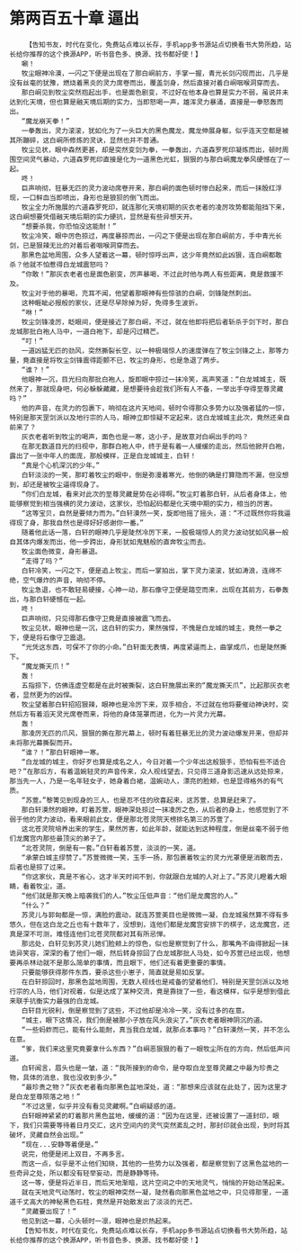 # 第两百五十章 逼出
        【告知书友，时代在变化，免费站点难以长存，手机app多书源站点切换看书大势所趋，站长给你推荐的这个换源APP，听书音色多、换源、找书都好使！】
       唰！
       牧尘眼神冷漠，一闪之下便是出现在了那白峒前方，手掌一握，青光长剑闪现而出，几乎是没有丝毫的犹豫，燃烧着黑炎的灵力席卷而出，覆盖剑身，然后直接对着白峒咽喉洞穿而去。
       那白峒见到牧尘突然抱起出手，也是面色剧变，不过好在他本身也算是实力不弱，虽说并未达到化天境，但也算是融天境后期的实力，当即怒喝一声，雄浑灵力暴涌，直接是一拳怒轰而出。
       “魔龙崩天拳！”
       一拳轰出，灵力滚滚，犹如化为了一头巨大的黑色魔龙，魔龙伸展身躯，似乎连天空都是被其所蹦碎，这白峒所修炼的灵诀，显然也并不普通。
       牧尘见状，眼中森然更甚，却是突然变剑为拳，一拳轰出，六道森罗死印凝炼而出，顿时周围空间灵气暴动，六道森罗死印直接是化为一道黑色光虹，狠狠的与那白峒魔龙拳风硬憾在了一起。
       咚！
       巨声响彻，狂暴无匹的灵力波动席卷开来，那白峒的面色顿时惨白起来，而后一抹殷红浮现，一口鲜血当即喷出，身形也是狼狈的倒飞而出。
       牧尘全力所施展的六道森罗死印，就连那化天境初期的灰衣老者的凌厉攻势都能阻挡下来，这白峒想要凭借融天境后期的实力硬抗，显然是有些异想天开。
       “想要杀我，你恐怕没这能耐！”
       牧尘冷笑，眼中厉色掠过，再度暴掠而出，一闪之下便是出现在那白峒前方，手中青光长剑，已是狠辣无比的对着后者咽喉洞穿而去。
       那黑色盆地周围，众多人望着这一幕，顿时惊呼出声，这少年竟然如此凶狠，连白峒都敢杀？他就不怕惹得白龙城震怒吗？
       “你敢！”那灰衣老者也是面色剧变，厉声暴喝，不过此时他与两人有些距离，竟是救援不及。
       牧尘对于他的暴喝，充耳不闻，他望着那眼神有些惊骇的白峒，剑锋陡然刺出。
       这种睚眦必报般的家伙，还是尽早除掉为好，免得多生波折。
       “咻！”
       牧尘剑锋凌厉，眨眼间，便是接近了那白峒，不过，就在他即将把后者斩杀于剑下时，那白龙城那批白袍人马中，一道白袍下，却是闪过精芒。
       “叮！”
       一道凶猛无匹的劲风，突然撕裂长空，以一种极端惊人的速度弹在了牧尘剑锋之上，那等力量，竟直接是将牧尘剑锋震得距颤不已，牧尘的身形，也是急退了两步。
       “谁？！”
       他眼神一沉，目光扫向那批白袍人，旋即眼中掠过一抹冷笑，高声笑道：“白龙城城主，既然来了，那就现身吧，何必躲躲藏藏，是想要待会趁我们所有人不备，一举出手夺得至尊灵藏吗？”
       他的声音，在灵力的包裹下，响彻在这片天地间，顿时令得那众多势力以及强者猛的一惊，特别是那天罡剑派以及地行宗的人马，眼神立即惊疑不定起来，这白龙城城主此次，竟然还亲自前来了？
       灰衣老者听到牧尘的喝声，面色也是一寒，这小子，是故意对白峒出手的吗？
       在那无数道目光的扫视中，那群白袍人中，终于是有着一人缓缓的走出，然后他掀开白袍，露出了一张中年人的面庞，那般模样，正是白龙城城主，白轩！
       “真是个心机深沉的少年。”
       白轩淡淡的一笑，那盯着牧尘的眼中，倒是弥漫着寒光，他倒的确是打算隐而不漏，但没想到，却还是被牧尘逼得现身了。
       “你们白龙城，看来对此次的至尊灵藏是势在必得啊。”牧尘盯着那白轩，从后者身体上，他能够察觉到相当强横的灵力波动，这家伙，恐怕起码都是化天境中期的实力，相当的厉害。
       “这等宝贝，自然是要倾力而为。”白轩漠然一笑，旋即他摇了摇头，道：“不过既然你将我逼得现了身，那我自然也是得好好感谢你一番。”
       随着他此话一落，白轩的眼神几乎是陡然冷厉下来，一股极端惊人的灵力波动犹如风暴一般自其体内爆发而出，他一步跨出，身形犹如鬼魅般的直奔牧尘而去。
       牧尘面色微变，身形暴退。
       “走得了吗？”
       白轩冷笑，一闪之下，便是追上牧尘，而后一掌拍出，掌下灵力滚滚，犹如涛浪，连绵不绝，空气爆炸的声音，响彻不停。
       牧尘急退，也不敢轻易硬接，心神一动，那石像守卫便是踏空而来，出现在其前方，石拳轰出，与那白轩硬憾在一起。
       咚！
       巨声响彻，只见得那石像守卫竟是直接被震飞而去。
       牧尘见状，眼神也是一沉，这白轩的实力，果然强悍，不愧是白龙城的城主，竟然一拳之下，便是将石像守卫震退。
       “光凭这东西，可保不了你的小命。”白轩面无表情，再度紧逼而上，曲掌成爪，也是陡然撕下。
       “魔龙撕天爪！”
       轰！
       五指掠下，仿佛连虚空都是在此时被撕裂，这白轩施展出来的“魔龙撕天爪”，比起那灰衣老者，显然更为的凶悍。
       牧尘望着那白轩招招狠辣，眼神也是冷厉下来，双手相合，不过就在他将要催动神诀时，突然后方有着滔天灵光席卷而来，将他的身体笼罩而进，化为一片灵力光幕。
       轰！
       那凌厉无匹的爪风，狠狠的撕在那光幕上，顿时有着狂暴无比的灵力波动爆发开来，但却并未将那光幕撕裂而开。
       “谁？！”那白轩眼神一寒。
       “白龙城的城主，你好歹也算是成名之人，今日对着一个少年出这般狠手，恐怕有些不适合吧？”在那后方，有着温婉轻灵的声音传来，众人视线望去，只见得三道身影迅速从远处掠来，那当先一人，乃是一名年轻女子，她身着白裙，温婉动人，漂亮的脸颊，也是显得格外的有气质。
       “苏萱。”黎箐见到现身的三人，也是忍不住的欣喜起来，这苏萱，总算是赶来了。
       那白轩漠然的眼神，盯着苏萱，眼神深处掠过一抹凌厉之色，从后者的身上，他感觉到了不弱于他的灵力波动，看来眼前此女，便是那北苍灵院天榜排名第三的苏萱了。
       这北苍灵院培养出来的学生，果然厉害，如此年龄，就能达到这种程度，倒是丝毫不弱于他们龙魔宫内那些最顶尖的弟子了。
       “北苍灵院，倒是有一套。”白轩看着苏萱，淡淡的一笑，道。
       “承蒙白城主缪赞了。”苏萱微微一笑，玉手一扬，那包裹着牧尘的灵力光罩便是消散而去，后者也是掠了过来。
       “你这家伙，真是不省心，这才半天时间不到，你就跟白龙城的人对上了。”苏灵儿瞪着大眼睛，看着牧尘，道。
       “他们就是那天晚上暗袭我们的人。”牧尘压低声音：“他们是龙魔宫的人。”
       “什么？”
       苏灵儿与郭匈都是一惊，满脸的震动，就连苏萱美目也是微微一凝，白龙城虽然算不得有多悠久，但在这白龙之丘也有十数年了，没想到，连他们都是龙魔宫安排下的棋子，这龙魔宫，还真是深不可测，难怪连他们北苍灵院都对其有所忌惮。
       那远处，白轩见到苏灵儿她们脸颊上的惊色，似也是察觉到了什么，那嘴角不由得掀起一抹诡异笑容，深深的看了他们一眼，然后转身掠回了白龙城那批人马处，如今苏萱已经出现，他想要再杀林动就不是那么简单的事情，而且眼下，他们还有着更重要的事情。
       只要能够获得那件东西，要杀这些小崽子，简直就是易如反掌。
       在白轩掠回时，那黑色盆地周围，无数人视线也是戒备的望着他们，特别是天罡剑派以及地行宗的人马，他们对视着，似是达成了某种交流，竟是靠拢了一些，看这模样，似乎是想到借此来联手抗衡实力最强的白龙城。
       白轩目光锐利，倒是察觉到了这些，不过他却是冷冷一笑，没有过多的在意。
       “城主，眼下这情况，我们倒是被那小子放在风头浪尖了。”灰衣老者眼神阴沉的道。
       “一些蚂蚱而已，能有什么能耐，真当我白龙城，就那点本事吗？”白轩漠然一笑，并不怎么在意。
       “爹，我们来这里究竟要拿什么东西？”白峒恶狠狠的看了一眼牧尘所在的方向，然后低声问道。
       白轩闻言，眉头也是一皱，道：“我所接到的命令，是夺取白龙至尊灵藏之中最为珍贵之物，具体的消息，我也没收到多少。”
       “最珍贵之物？”灰衣老者看向那黑色盆地深处，道：“那想来应该就在此处了，因为这里才是白龙至尊陨落之地！”
       “不过这里，似乎并没有看见灵藏啊。”白峒疑惑的道。
       白轩眼神紧紧的盯着那片黑色盆地，缓缓的道：“因为在这里，还被设置了一道封印，眼下，我们只需要等待着日月交汇，这片空间内的灵气突然紊乱之时，那封印就会出现，到时将其破坏，灵藏自然会出现。”
       “现在...安静等着便是。”
       说完，他便是闭上双目，不再多言。
       而这一点，似乎是不止他们知晓，其他的一些势力以及强者，都是察觉到了这黑色盆地的一些奇异之处，所以都没有轻举妄动，而是静静等待。
       这一等，便是将近半日，而后天地渐暗，这片空间之中的天地灵气，悄悄的开始动荡起来。
       就在天地灵气动荡时，牧尘的眼神突然一凝，陡然看向那黑色盆地之中，只见得那里，一道道千丈高大的神秘黑色石柱，竟然是开始散发出了淡淡的光芒。
       “灵藏要出现了！”
       他见到这一幕，心头顿时一凛，眼神也是炽热起来。
       【告知书友，时代在变化，免费站点难以长存，手机app多书源站点切换看书大势所趋，站长给你推荐的这个换源APP，听书音色多、换源、找书都好使！】